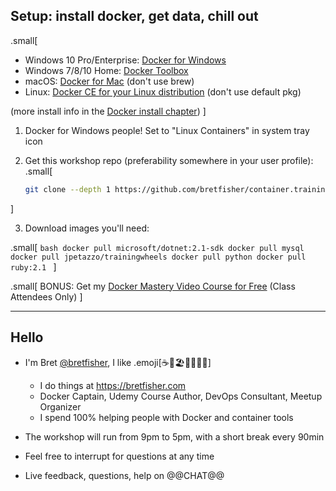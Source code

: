 ## Setup: install docker, get data, chill out

.small[
* Windows 10 Pro/Enterprise: [Docker for Windows](https://store.docker.com/editions/community/docker-ce-desktop-windows)
* Windows 7/8/10 Home: [Docker Toolbox](https://docs.docker.com/toolbox/toolbox_install_windows)
* macOS: [Docker for Mac](https://store.docker.com/editions/community/docker-ce-desktop-mac) (don't use brew)
* Linux: [Docker CE for your Linux distribution](https://store.docker.com/search?offering=community&operating_system=linux&q=&type=edition) (don't use default pkg)

(more install info in the [Docker install chapter](#toc-installing-docker))
]

1. Docker for Windows people! Set to "Linux Containers" in system tray icon

2. Get this workshop repo (preferability somewhere in your user profile): 
.small[
    ```bash
    git clone --depth 1 https://github.com/bretfisher/container.training.git
    ```
]

3. Download images you'll need:

.small[
    ```bash
    docker pull microsoft/dotnet:2.1-sdk
    docker pull mysql
    docker pull jpetazzo/trainingwheels
    docker pull python
    docker pull ruby:2.1
    ```
]

.small[
  BONUS: Get my [Docker Mastery Video Course for Free](https://www.udemy.com/docker-mastery/?couponCode=VELOCITYNYC18) (Class Attendees Only)
]

---

## Hello

 - I'm Bret [@bretfisher](https://twitter.com/bretfisher), I like .emoji[☕🥂🏖️🥃🏋️‍♂️🐳]
   - I do things at https://bretfisher.com
   - Docker Captain, Udemy Course Author, DevOps Consultant, Meetup Organizer
   - I spend 100% helping people with Docker and container tools

- The workshop will run from 9pm to 5pm, with a short break every 90min

- Feel free to interrupt for questions at any time

- Live feedback, questions, help on @@CHAT@@
